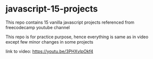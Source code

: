 # javascript-15-projects
This repo contains 15 vanilla javascript projects referenced from freecodecamp youtube channel

This repo is for practice purpose, hence everything is same as in video except few minor changes in some projects


link to video:
https://youtu.be/3PHXvlpOkf4
